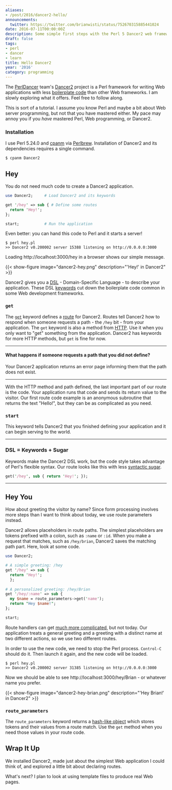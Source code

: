 ```yaml
---
aliases:
- /post/2016/dancer2-hello/
announcements:
  twitter: https://twitter.com/brianwisti/status/752670315885441024
date: 2016-07-11T00:00:00Z
description: Some simple first steps with the Perl 5 Dancer2 web framework
draft: false
tags:
- perl
- dancer
- learn
title: Hello Dancer2
year: '2016'
category: programming
---
```


[Dancer2]: https://metacpan.org/pod/Dancer2
[PerlDancer]: https://github.com/PerlDancer/
[boilerplate code]: https://en.wikipedia.org/wiki/Boilerplate_code
The [PerlDancer][] team's [Dancer2][] project is a Perl framework for writing Web applications with less [boilerplate code][]
than other Web frameworks. I am slowly exploring what it offers. Feel free to follow along.
<!-- TEASER_END -->

This is sort of a tutorial. I assume you know Perl and maybe a bit about Web server programming, but not that
you have mastered either. My pace may annoy you if you *have* mastered Perl, Web programming, or
Dancer2.

### Installation

[Perlbrew]: http://perlbrew.pl/
[cpanm]: https://metacpan.org/pod/App::cpanminus

I use Perl 5.24.0 and [cpanm][] via [Perlbrew][]. Installation of Dancer2 and its dependencies requires a
single command.

    $ cpanm Dancer2

## Hey

You do not need much code to create a Dancer2 application.

```perl
use Dancer2;     # Load Dancer2 and its keywords

get '/hey' => sub { # Define some routes
  return 'Hey!';
};

start;           # Run the application
```

Even better: you can hand this code to Perl and it starts a server!

    $ perl hey.pl
    >> Dancer2 v0.200002 server 15388 listening on http://0.0.0.0:3000

Loading http://localhost:3000/hey in a browser shows our simple message.

{{< show-figure image="dancer2-hey.png"
  description="'Hey!' in Dancer2" >}}

[DSL]: https://en.wikipedia.org/wiki/Domain-specific_language
[keywords]: https://metacpan.org/pod/distribution/Dancer2/lib/Dancer2/Manual.pod#DSL-KEYWORDS

Dancer2 gives you a [DSL][] - Domain-Specific Language - to describe your application. These
DSL [keywords][] cut down the boilerplate code common in some Web development frameworks.

[`start`]: https://metacpan.org/pod/distribution/Dancer2/lib/Dancer2/Manual.pod#start
[`get`]: https://metacpan.org/pod/distribution/Dancer2/lib/Dancer2/Manual.pod#get

### `get`

[route]: https://metacpan.org/pod/Dancer2::Core::Route
[HTTP]: https://en.wikipedia.org/wiki/Hypertext_Transfer_Protocol

The [`get`][] keyword defines a [route][] for Dancer2. Routes tell Dancer2 how to respond
when someone requests a path - the `/hey` bit - from your application. The `get` keyword
is also a method from [HTTP][]. Use it when you only want to "get" something from the
application. Dancer2 has keywords for more HTTP methods, but `get` is fine for now.

****

#### What happens if someone requests a path that you did not define?

Your Dancer2 application returns an error page informing them that the path does not exist.

****

With the HTTP method and path defined, the last important part of our route is the code.
Your application runs that code and sends its return value to the visitor. Our first
route code example is an anonymous subroutine that returns the text "Hello!", but they
can be as complicated as you need.

### `start`

This keyword tells Dancer2 that you finished defining your application and it can begin
serving to the world.

****

### DSL = Keywords + Sugar

Keywords make the Dancer2 DSL work, but the code style takes advantage of
Perl's flexible syntax. Our route looks like this with less [syntactic sugar][].


```perl
get('/hey', sub { return 'Hey!'; });
```

****

[syntactic sugar]: https://en.wikipedia.org/wiki/Syntactic_sugar

## Hey You

How about greeting the visitor by name? Since form processing involves more
steps than I want to think about today, we use route parameters instead.

Dancer2 allows placeholders in route paths. The simplest placeholders are tokens prefixed
with a colon, such as `:name` or `:id`. When you make a request that matches, such as
`/hey/brian`, Dancer2 saves the matching path part. Here, look at some code.

```perl
use Dancer2;

# A simple greeting: /hey
get '/hey' => sub {
  return 'Hey!';
  };
  
# A personalized greeting: /hey/Brian
get '/hey/:name' => sub {
  my $name = route_parameters->get('name');
  return "Hey $name!";
};

start;
```

[much more complicated]: https://metacpan.org/pod/distribution/Dancer2/lib/Dancer2/Manual.pod#Route-Handlers
Route handlers can get [much more complicated][], but not today. Our application treats a general
greeting and a greeting with a distinct name at two different actions, so we use two different routes.

In order to use the new code, we need to stop the Perl process. `Control-C` should do it. Then launch it
again, and the new code will be loaded.

    $ perl hey.pl
    >> Dancer2 v0.200002 server 31385 listening on http://0.0.0.0:3000

Now we should be able to see http://localhost:3000/hey/Brian - or whatever name you prefer.

{{< show-figure image="dancer2-hey-brian.png"
  description="'Hey Brian!' in Dancer2" >}}

### `route_parameters`

[`route_parameters`]: https://metacpan.org/pod/distribution/Dancer2/lib/Dancer2/Manual.pod#route_parameters
[hash-like object]: https://metacpan.org/pod/Hash::MultiValue

The `route_parameters` keyword returns a [hash-like object][] which stores
tokens and their values from a route match. Use the `get` method when you
need those values in your route code.

## Wrap It Up

We installed Dancer2, made just about the simplest Web application I could think
of, and explored a little bit about declaring routes.

What's next? I plan to look at using template files to produce real Web pages.

